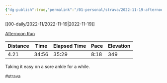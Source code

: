 ```yaml
---
{"dg-publish":true,"permalink":"/01-personal/strava/2022-11-19-afternoon-run/"}
---
```



[[00-daily/2022-11/2022-11-19\|2022-11-19]]

[Afternoon Run](https://www.strava.com/activities/8146221629)

| Distance | Time  | Elapsed Time | Pace | Elevation |
| -------- | ----- | ------------ | ---- | --------- |
| 4.21     | 34:56 | 35:29        | 8:18 | 349       |


Taking it easy on a sore ankle for a while.

#strava
